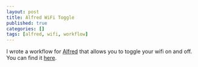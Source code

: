 ```yaml
---
layout: post
title: Alfred WiFi Toggle
published: true
categories: []
tags: [alfred, wifi, workflow]
---
```

I wrote a workflow for [Alfred](http://www.alfredapp.com/) that allows you to toggle your wifi on and off. You can find it [here](https://github.com/shaydesdsgn/alfred-wifi-toggle).
